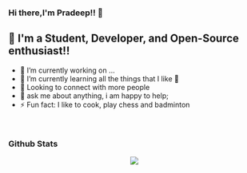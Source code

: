 ### Hi there,I'm Pradeep!! 👋


## 📢 I'm a Student, Developer, and Open-Source enthusiast!!

- 🔭 I’m currently working on ...
- 🌱 I’m currently learning all the things that I like 🤣
- 👯 Looking to connect with more people
- 💬 ask me about anything, i am happy to help;
- ⚡ Fun fact: I like to cook, play chess and badminton <br>

<br/>

### Github Stats  
<div align="center"><img src="https://github-readme-stats.vercel.app/api?username=pradeep8577&show_icons=true&count_private=true&hide_border=true" align="center" /></div>  

<br/>
